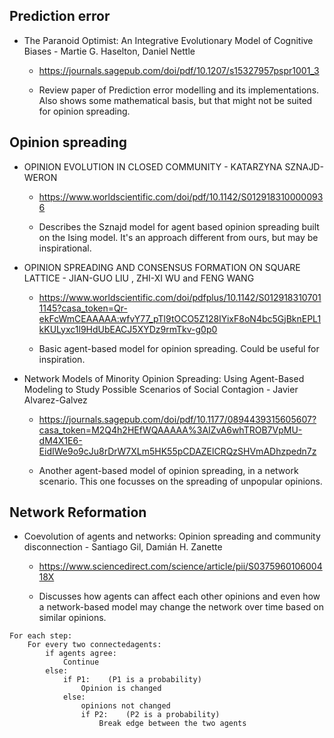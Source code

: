 ## Prediction error

- The Paranoid Optimist: An Integrative Evolutionary Model of Cognitive Biases - Martie G. Haselton, Daniel Nettle

	- https://journals.sagepub.com/doi/pdf/10.1207/s15327957pspr1001_3

	- Review paper of Prediction error modelling and its implementations. Also shows some mathematical basis, but that might not be suited for opinion spreading.


## Opinion spreading

- OPINION EVOLUTION IN CLOSED COMMUNITY - KATARZYNA SZNAJD-WERON

	- https://www.worldscientific.com/doi/pdf/10.1142/S0129183100000936

	- Describes the Sznajd model for agent based opinion spreading built on the Ising model. It's an approach different from ours, but may be inspirational.


- OPINION SPREADING AND CONSENSUS FORMATION ON SQUARE LATTICE - JIAN-GUO LIU , ZHI-XI WU and FENG WANG

	- https://www.worldscientific.com/doi/pdfplus/10.1142/S0129183107011145?casa_token=Qr-ekFcWmCEAAAAA:wfvY77_pTl9tOCO5Z128IYixF8oN4bc5GjBknEPL1kKULyxc1l9HdUbEACJ5XYDz9rmTkv-g0p0

	- Basic agent-based model for opinion spreading. Could be useful for inspiration.


- Network Models of Minority Opinion Spreading: Using Agent-Based Modeling to Study Possible Scenarios of Social Contagion - Javier Alvarez-Galvez

	- https://journals.sagepub.com/doi/pdf/10.1177/0894439315605607?casa_token=M2Q4h2HEfWQAAAAA%3AIZvA6whTROB7VpMU-dM4X1E6-EidIWe9o9cJu8rDrW7XLm5HK55pCDAZElCRQzSHVmADhzpedn7z

	- Another agent-based model of opinion spreading, in a network scenario. This one focusses on the spreading of unpopular opinions.


## Network Reformation

- Coevolution of agents and networks: Opinion spreading and community 
disconnection - Santiago Gil, Damián H. Zanette

	- https://www.sciencedirect.com/science/article/pii/S037596010600418X

	- Discusses how agents can affect each other opinions and even 
how a network-based model may change the network over time based on 
similar opinions.
~~~~
For each step:
	For every two connectedagents:
		if agents agree:
			Continue
		else:
			if P1:    (P1 is a probability)
				Opinion is changed
			else:
				opinions not changed
				if P2:    (P2 is a probability)
					Break edge between the two agents
~~~~

